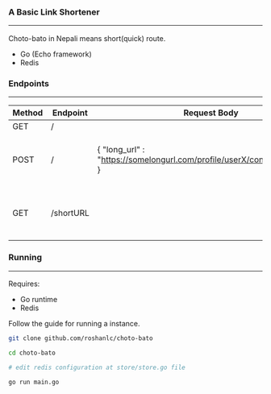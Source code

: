 ### A Basic Link Shortener <hr/>
Choto-bato in Nepali means short(quick) route.
* Go (Echo framework)
* Redis


### Endpoints <hr/>


<table >
<thead>
<tr>
<th>Method</th>
<th>Endpoint</th>
<th>Request Body</th>
<th>Response</th>
</tr>
</thead>

<tbody>
<tr>
<td>GET</td>
<td>/</td>
<td></td>
<td>Returns this table containing endpoint information.</td>
</tr>

<tr>
<td>POST</td>
<td>/</td>
<td>

{
	"long_url" : "https://somelongurl.com/profile/userX/contentY/welcome"
}

</td>
<td>
{ <br/>
"long_url"  :    "https://somelongurl.com/profile/userX/contentY/welcome",
 <br/>
 "short_url" :	"htttps://choto-bato.com/shortURL"
<br/>
}
</td>
</tr>

<tr>
<td>GET</td>
<td>/shortURL
</td>
<td>
</td>
<td>
{ <br/>
"long_url"  :    "https://somelongurl.com/profile/userX/contentY/welcome",
 <br/>
 "short_url" :	"htttps://choto-bato.com/shortURL"
<br/>
}
</td>
</tr>

</tbody>
</table>

### Running <hr/>
Requires:
- Go runtime
- Redis

Follow the guide for running a instance.
```bash
git clone github.com/roshanlc/choto-bato

cd choto-bato

# edit redis configuration at store/store.go file

go run main.go
```